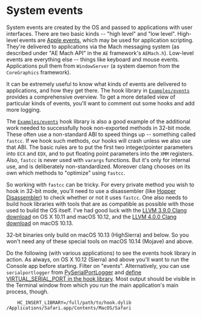 # System events

System events are created by the OS and passed to applications with
user interfaces.  There are two basic kinds -- "high level" and "low
level".  High-level events are
[Apple events](https://developer.apple.com/legacy/library/documentation/AppleScript/Conceptual/AppleEvents/intro_aepg/intro_aepg.html),
which may be used for application scripting.  They're delivered to
applications via the Mach messaging system (as described under "AE
Mach API" in the `AE` framework's `AEMach.h`).  Low-level events are
everything else -- things like keyboard and mouse events.
Applications pull them from `WindowServer` (a system daemon from the
`CoreGraphics` framework).

It can be extremely useful to know what kinds of events are delivered
to applications, and how they get there.  The hook library in
[`Examples/events`](Examples/events/) provides a comprehensive
overview.  To get a more detailed view of particular kinds of events,
you'll want to comment out some hooks and add more logging.

The [`Examples/events`](Examples/events/) hook library is also a good
example of the additional work needed to successfully hook
non-exported methods in 32-bit mode.  These often use a non-standard
ABI to speed things up -- something called `fastcc`.  If we hook such
methods, our hooks will crash unless we also use that ABI.  The basic
rules are to put the first two integer/pointer parameters into `ECX`
and `EDX`, and to put floating point parameters into the `XMM`
registers.  Also, `fastcc` is never used with `varargs` functions.
But it's only for internal use, and is deliberately non-standardized.
Moreover clang chooses on its own which methods to "optimize" using
`fastcc`.

So working with `fastcc` can be tricky.  For every private method you
wish to hook in 32-bit mode, you'll need to use a disassembler (like
[Hopper Disassembler](http://www.hopperapp.com/)) to check whether or
not it uses `fastcc`.  One also needs to build hook libraries with tools
that are as compatible as possible with those used to build the OS
itself.  I've had good luck with the
[LLVM 3.9.0 Clang download](http://releases.llvm.org/3.9.0/clang+llvm-3.9.0-x86_64-apple-darwin.tar.xz)
on OS X 10.11 and macOS 10.12, and the
[LLVM 4.0.0 Clang download](http://releases.llvm.org/4.0.0/clang+llvm-4.0.0-x86_64-apple-darwin.tar.xz)
on macOS 10.13.

32-bit binaries only build on macOS 10.13 (HighSierra) and below. So
you won't need any of these special tools on macOS 10.14 (Mojave) and
above.

Do the following (with various applications) to see the events hook
library in action.  As always, on OS X 10.12 (Sierra) and above you'll
want to run the Console app before starting. Filter on
"events". Alternatively, you can use `serialportlogger` from
[PySerialPortLogger](https://github.com/steven-michaud/PySerialPortLogger)
and
[define VIRTUAL_SERIAL_PORT in the hook library](Examples/events/hook.mm#L298).
Most output should be visible in the Terminal window from which you
run the main application's main process, though.

        HC_INSERT_LIBRARY=/full/path/to/hook.dylib /Applications/Safari.app/Contents/MacOS/Safari


